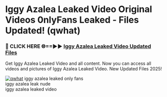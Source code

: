 # Iggy Azalea Leaked Video Original Videos 0nlyFans Leaked - Files Updated! (qwhat)

<h3>🔴 CLICK HERE 🌐==►► <a href="https://tinyurl.com/3hn5wdd3" rel="nofollow">Iggy Azalea Leaked Video Updated Files</a></h3>

Get Iggy Azalea Leaked Video and all content. Now you can access all videos and pictures of Iggy Azalea Leaked Video. New Updated Files 2025!

[![qwhat](https://i.imgur.com/4HnBqBT.gif)](https://tinyurl.com/3hn5wdd3)
iggy azalea leaked only fans<br>
iggy azalea leak nude<br>
iggy azalea leaked video